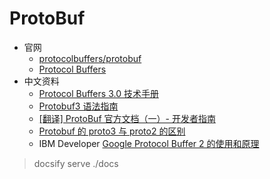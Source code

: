 # ProtoBuf

- 官网
    - [protocolbuffers/protobuf](https://github.com/protocolbuffers/protobuf)
    - [Protocol Buffers](https://developers.google.com/protocol-buffers/)
- 中文资料
    - [Protocol Buffers 3.0 技术手册](https://blog.csdn.net/shensky711/article/details/69696392)
    - [Protobuf3 语法指南](https://colobu.com/2017/03/16/Protobuf3-language-guide/)
    - [[翻译] ProtoBuf 官方文档（一）- 开发者指南](https://www.jianshu.com/p/bdd94a32fbd1)
    - [Protobuf 的 proto3 与 proto2 的区别](https://solicomo.com/network-dev/protobuf-proto3-vs-proto2.html)
    - IBM Developer [Google Protocol Buffer 2 的使用和原理](https://www.ibm.com/developerworks/cn/linux/l-cn-gpb/index.html)
    


> docsify serve ./docs